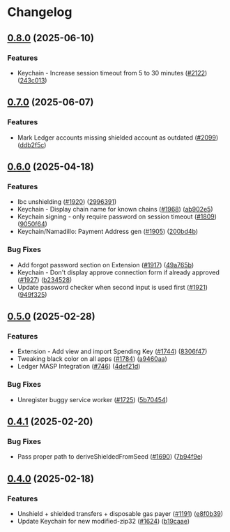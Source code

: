 # Changelog

## [0.8.0](https://github.com/anoma/namada-interface/compare/extension@v0.7.0...extension@v0.8.0) (2025-06-10)


### Features

* Keychain - Increase session timeout from 5 to 30 minutes ([#2122](https://github.com/anoma/namada-interface/issues/2122)) ([243c013](https://github.com/anoma/namada-interface/commit/243c013356059cc7723b39ff2d60265b57b35cd1))

## [0.7.0](https://github.com/anoma/namada-interface/compare/extension@v0.6.0...extension@v0.7.0) (2025-06-07)


### Features

* Mark Ledger accounts missing shielded account as outdated ([#2099](https://github.com/anoma/namada-interface/issues/2099)) ([ddb2f5c](https://github.com/anoma/namada-interface/commit/ddb2f5cb568a20a8dc94110ec81adf59d39e2f78))

## [0.6.0](https://github.com/anoma/namada-interface/compare/extension@v0.5.0...extension@v0.6.0) (2025-04-18)


### Features

* Ibc unshielding ([#1920](https://github.com/anoma/namada-interface/issues/1920)) ([2996391](https://github.com/anoma/namada-interface/commit/29963912650c4401cb09163042fb889986e094f6))
* Keychain - Display chain name for known chains ([#1968](https://github.com/anoma/namada-interface/issues/1968)) ([ab902e5](https://github.com/anoma/namada-interface/commit/ab902e51564d24c238f1b7b0c0e6ad067decc9e5))
* Keychain signing - only require password on session timeout ([#1809](https://github.com/anoma/namada-interface/issues/1809)) ([9050f64](https://github.com/anoma/namada-interface/commit/9050f64d43125bc4b8c0f4faaee48dff473b3705))
* Keychain/Namadillo: Payment Address gen ([#1905](https://github.com/anoma/namada-interface/issues/1905)) ([200bd4b](https://github.com/anoma/namada-interface/commit/200bd4b400e36b5b216dc5a2facbe92c56c56b0b))


### Bug Fixes

* Add forgot password section on Extension ([#1917](https://github.com/anoma/namada-interface/issues/1917)) ([49a765b](https://github.com/anoma/namada-interface/commit/49a765b82892c6a3c063028633b0cfa0ecbfb6ca))
* Keychain - Don't display approve connection form if already approved ([#1927](https://github.com/anoma/namada-interface/issues/1927)) ([b234528](https://github.com/anoma/namada-interface/commit/b234528c1c72d2dbd41ba59711e330449d69aec0))
* Update password checker when second input is used first ([#1921](https://github.com/anoma/namada-interface/issues/1921)) ([949f325](https://github.com/anoma/namada-interface/commit/949f3254cdc03c33be5875ac14f1e44dc4577e41))

## [0.5.0](https://github.com/anoma/namada-interface/compare/extension@v0.4.1...extension@v0.5.0) (2025-02-28)

### Features

- Extension - Add view and import Spending Key ([#1744](https://github.com/anoma/namada-interface/issues/1744)) ([8306f47](https://github.com/anoma/namada-interface/commit/8306f47aefc51bb4da1f5466637f3697ef87dcbf))
- Tweaking black color on all apps ([#1784](https://github.com/anoma/namada-interface/issues/1784)) ([a9460aa](https://github.com/anoma/namada-interface/commit/a9460aa0ab0ea19605f8b7dd1e754f88f65d5501))
- Ledger MASP Integration ([#746](https://github.com/anoma/namada-interface/issues/746)) ([4def21d](https://github.com/anoma/namada-interface/commit/4def21d0e1b8bc16ac85bd3022bf2e66c9c99da9))

### Bug Fixes

- Unregister buggy service worker ([#1725](https://github.com/anoma/namada-interface/issues/1725)) ([5b70454](https://github.com/anoma/namada-interface/commit/5b704547cd5fd250f8db390fe28bcf693c813d57))

## [0.4.1](https://github.com/anoma/namada-interface/compare/extension@v0.4.0...extension@v0.4.1) (2025-02-20)

### Bug Fixes

- Pass proper path to deriveShieldedFromSeed ([#1690](https://github.com/anoma/namada-interface/issues/1690)) ([7b94f9e](https://github.com/anoma/namada-interface/commit/7b94f9e422a32620613f20b8fd349e630077a3fb))

## [0.4.0](https://github.com/anoma/namada-interface/compare/extension-v0.3.7...extension@v0.4.0) (2025-02-18)

### Features

- Unshield + shielded transfers + disposable gas payer ([#1191](https://github.com/anoma/namada-interface/issues/1191)) ([e8f0b39](https://github.com/anoma/namada-interface/commit/e8f0b39452f0b7fac583ee7cb5812409378cfcd0))
- Update Keychain for new modified-zip32 ([#1624](https://github.com/anoma/namada-interface/issues/1624)) ([b19caae](https://github.com/anoma/namada-interface/commit/b19caae391b0411f51ee9b48325eeb62d421e7d3))
